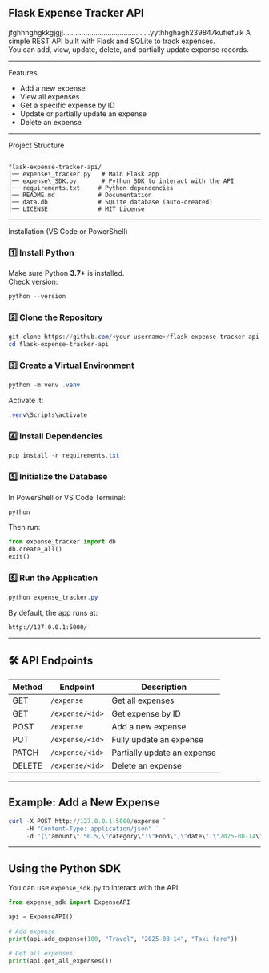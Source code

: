 ## Flask Expense Tracker API
jfghhhghgkkgjgjj...........................................yythhghagh239847kufiefuik
A simple REST API built with Flask and SQLite to track expenses.  
You can add, view, update, delete, and partially update expense records.

---

 Features
- Add a new expense
- View all expenses
- Get a specific expense by ID
- Update or partially update an expense
- Delete an expense

---

 Project Structure
```

flask-expense-tracker-api/
│── expense\_tracker.py   # Main Flask app
│── expense\_SDK.py       # Python SDK to interact with the API
│── requirements.txt     # Python dependencies
│── README.md            # Documentation
│── data.db              # SQLite database (auto-created)
│── LICENSE              # MIT License

````

---

 Installation (VS Code or PowerShell)

### 1️⃣ Install Python
Make sure Python **3.7+** is installed.  
Check version:
```powershell
python --version
````

### 2️⃣ Clone the Repository

```powershell
git clone https://github.com/<your-username>/flask-expense-tracker-api.git
cd flask-expense-tracker-api
```

### 3️⃣ Create a Virtual Environment

```powershell
python -m venv .venv
```

Activate it:

```powershell
.venv\Scripts\activate
```

### 4️⃣ Install Dependencies

```powershell
pip install -r requirements.txt
```

### 5️⃣ Initialize the Database

In PowerShell or VS Code Terminal:

```powershell
python
```

Then run:

```python
from expense_tracker import db
db.create_all()
exit()
```

### 6️⃣ Run the Application

```powershell
python expense_tracker.py
```

By default, the app runs at:

```
http://127.0.0.1:5000/
```

---

## 🛠 API Endpoints

| Method | Endpoint        | Description                 |
| ------ | --------------- | --------------------------- |
| GET    | `/expense`      | Get all expenses            |
| GET    | `/expense/<id>` | Get expense by ID           |
| POST   | `/expense`      | Add a new expense           |
| PUT    | `/expense/<id>` | Fully update an expense     |
| PATCH  | `/expense/<id>` | Partially update an expense |
| DELETE | `/expense/<id>` | Delete an expense           |

---

## Example: Add a New Expense

```powershell
curl -X POST http://127.0.0.1:5000/expense `
     -H "Content-Type: application/json" `
     -d "{\"amount\":50.5,\"category\":\"Food\",\"date\":\"2025-08-14\",\"notes\":\"Lunch\"}"
```

---

##  Using the Python SDK

You can use `expense_sdk.py` to interact with the API:

```python
from expense_sdk import ExpenseAPI

api = ExpenseAPI()

# Add expense
print(api.add_expense(100, "Travel", "2025-08-14", "Taxi fare"))

# Get all expenses
print(api.get_all_expenses())
```



